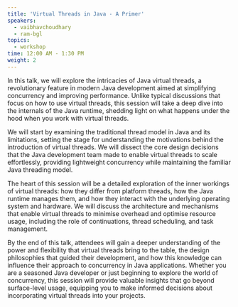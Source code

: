 ```yaml
---
title: 'Virtual Threads in Java - A Primer'
speakers:
  - vaibhavchoudhary
  - ram-bgl
topics:
  - workshop
time: 12:00 AM - 1:30 PM
weight: 2
---
```


In this talk, we will explore the intricacies of Java virtual threads, a revolutionary feature in modern Java development aimed at simplifying concurrency and improving performance. Unlike typical discussions that focus on how to use virtual threads, this session will take a deep dive into the internals of the Java runtime, shedding light on what happens under the hood when you work with virtual threads.

We will start by examining the traditional thread model in Java and its limitations, setting the stage for understanding the motivations behind the introduction of virtual threads. We will dissect the core design decisions that the Java development team made to enable virtual threads to scale effortlessly, providing lightweight concurrency while maintaining the familiar Java threading model.

The heart of this session will be a detailed exploration of the inner workings of virtual threads: how they differ from platform threads, how the Java runtime manages them, and how they interact with the underlying operating system and hardware. We will discuss the architecture and mechanisms that enable virtual threads to minimise overhead and optimise resource usage, including the role of continuations, thread scheduling, and task management.

By the end of this talk, attendees will gain a deeper understanding of the power and flexibility that virtual threads bring to the table, the design philosophies that guided their development, and how this knowledge can influence their approach to concurrency in Java applications. Whether you are a seasoned Java developer or just beginning to explore the world of concurrency, this session will provide valuable insights that go beyond surface-level usage, equipping you to make informed decisions about incorporating virtual threads into your projects.